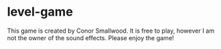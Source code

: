 # level-game
This game is created by Conor Smallwood.
It is free to play, however I am not the owner of the sound effects.
Please enjoy the game!